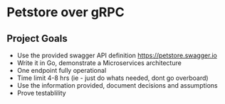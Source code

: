 # Petstore over gRPC

## Project Goals

- Use the provided swagger API definition https://petstore.swagger.io
- Write it in Go, demonstrate a Microservices architecture
- One endpoint fully operational
- Time limit 4-8 hrs  (ie - just do whats needed, dont go overboard)
- Use the information provided, document decisions and assumptions
- Prove testablility
